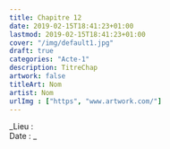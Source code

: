 ```yaml
---
title: Chapitre 12
date: 2019-02-15T18:41:23+01:00
lastmod: 2019-02-15T18:41:23+01:00
cover: "/img/default1.jpg"
draft: true
categories: "Acte-1"
description: TitreChap
artwork: false
titleArt: Nom
artist: Nom
urlImg : ["https", "www.artwork.com/"]
---
```

_Lieu :   
Date : _